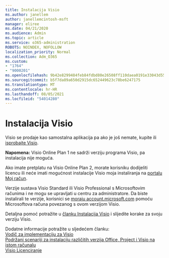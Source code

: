 ```yaml
---
title: Instalacija Visio
ms.author: janellem
author: janellemcintosh-msft
manager: eliree
ms.date: 04/21/2020
ms.audience: Admin
ms.topic: article
ms.service: o365-administration
ROBOTS: NOINDEX, NOFOLLOW
localization_priority: Normal
ms.collection: Adm_O365
ms.custom:
- "1764"
- "9000201"
ms.openlocfilehash: 9b42e8299484feb84fdbd80e26508ff110daea0191e33043d55ac9880f12919d
ms.sourcegitcommit: b5f7da89a650d2915dc652449623c78be6247175
ms.translationtype: MT
ms.contentlocale: hr-HR
ms.lasthandoff: 08/05/2021
ms.locfileid: "54014280"
---
```

# <a name="install-visio"></a>Instalacija Visio

Visio se prodaje kao samostalna aplikacija pa ako je još nemate, kupite ili [isprobajte Visio](https://products.office.com/visio). 

**Napomena:** Visio Online Plan 1 ne sadrži verziju programa Visio, pa instalacija nije moguća.

Ako imate pretplatu na Visio Online Plan 2, [](https://docs.microsoft.com/microsoft-365/admin/add-users/add-users) morate korisniku dodijeliti licencu ili neće imati mogućnost instalacije  Visio moja instaliranja na [portalu Moj račun](https://portal.office.com/account#installs). 

Verzije sustava Visio Standard ili Visio Professional s Microsoftovim računima i ne mogu se upravljati u centru za administratore. Da biste instalirali te verzije, korisnici se [moraju account.microsoft.com](https://account.microsoft.com) pomoću Microsoftova računa povezanog s ovom verzijom Visio.

Detaljna pomoć potražite u [članku Instalacija Visio](https://support.office.com/article/f98f21e3-aa02-4827-9167-ddab5b025710?wt.mc_id=OfficeAdm_ClientDIA_Alchemy1764) i slijedite korake za svoju verziju Visio.

Dodatne informacije potražite u sljedećem članku:<br>
[Vodič za implementaciju za Visio](https://docs.microsoft.com/deployoffice/deployment-guide-for-visio)<br>
[Podržani scenariji za instalaciju različitih verzija Office, Project i Visio na istom računalu](https://docs.microsoft.com/deployoffice/install-different-office-visio-and-project-versions-on-the-same-computer)<br>
[Visio Licenciranje](https://products.office.com/visio/microsoft-visio-volume-licensing-visio-for-multiple-users)